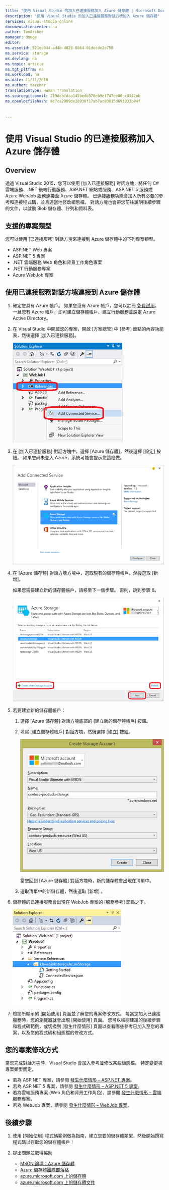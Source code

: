 ```yaml
---
title: "使用 Visual Studio 的加入已連接服務加入 Azure 儲存體 | Microsoft Docs"
description: "使用 Visual Studio 的加入已連接服務對話方塊加入 Azure 儲存體"
services: visual-studio-online
documentationcenter: na
author: TomArcher
manager: douge
editor: 
ms.assetid: 521ec044-ad4b-4828-8864-01decde2e758
ms.service: storage
ms.devlang: na
ms.topic: article
ms.tgt_pltfrm: na
ms.workload: na
ms.date: 11/11/2016
ms.author: tarcher
translationtype: Human Translation
ms.sourcegitcommit: 219dcbfdca145bedb570eb9ef747ee00cc0342eb
ms.openlocfilehash: 0c7ca2909de28936f17ab7ac03815d693032b04f


---
```

# <a name="adding-azure-storage-by-using-visual-studio-connected-services"></a>使用 Visual Studio 的已連接服務加入 Azure 儲存體
## <a name="overview"></a>Overview
透過 Visual Studio 2015，您可以使用 [加入已連接服務]  對話方塊，將任何 C# 雲端服務、.NET 後端行動服務、ASP.NET 網站或服務、ASP.NET 5 服務或 Azure WebJob 服務連接至 Azure 儲存體。 已連接服務功能會加入所有必要的參考和連接程式碼，並且適當地修改組態檔。 對話方塊也會帶您前往說明後續步驟的文件，以啟動 Blob 儲存體、佇列和資料表。

## <a name="supported-project-types"></a>支援的專案類型
您可以使用 [已連接服務] 對話方塊來連接到 Azure 儲存體中的下列專案類型。

* ASP.NET Web 專案
* ASP.NET 5 專案
* .NET 雲端服務 Web 角色和背景工作角色專案
* .NET 行動服務專案
* Azure WebJob 專案

## <a name="connect-to-azure-storage-using-the-connected-services-dialog"></a>使用已連接服務對話方塊連接到 Azure 儲存體
1. 確定您具有 Azure 帳戶。 如果您沒有 Azure 帳戶，您可以註冊 [免費試用](http://go.microsoft.com/fwlink/?LinkId=518146)。 一旦您有 Azure 帳戶，即可建立儲存體帳戶、建立行動服務並設定 Azure Active Directory。
2. 在 Visual Studio 中開啟您的專案，開啟 [方案總管] 中 [參考] 節點的內容功能表，然後選擇 [加入已連接服務]。
   
    ![加入已連接服務](./media/vs-azure-tools-connected-services-storage/IC796702.png)
3. 在 [加入已連接服務] 對話方塊中，選擇 [Azure 儲存體]，然後選擇 [設定] 按鈕。 如果您尚未登入 Azure，系統可能會提示您這麼做。
   
    ![加入已連接服務對話方塊 - 儲存體](./media/vs-azure-tools-connected-services-storage/IC796703.png)
4. 在 [Azure 儲存體] 對話方塊方塊中，選取現有的儲存體帳戶，然後選取 [新增]。
   
    如果您需要建立新的儲存體帳戶，請移至下一個步驟。 否則，跳到步驟 6。
   
    ![Azure 儲存體對話方塊](./media/vs-azure-tools-connected-services-storage/IC796704.png)
5. 若要建立新的儲存體帳戶： 
   
   1. 選擇 [Azure 儲存體] 對話方塊底部的 [建立新的儲存體帳戶]  按鈕。
   2. 填寫 [建立儲存體帳戶] 對話方塊，然後選擇 [建立] 按鈕。
      
       ![Azure 儲存體對話方塊](./media/vs-azure-tools-connected-services-storage/create-storage-account.png)
      
       當您回到 [Azure 儲存體]  對話方塊時，新的儲存體會出現在清單中。
   3. 選取清單中的新儲存體，然後選取 [新增] 。
6. 儲存體的已連接服務會出現在 WebJob 專案的 [服務參考] 節點之下。
   
    ![Web 工作專案中的 Azure 儲存體](./media/vs-azure-tools-connected-services-storage/IC796705.png)
7. 檢閱所顯示的 [開始使用] 頁面並了解您的專案修改方式。 每當您加入已連接服務時，您的瀏覽器就會出現 [開始使用] 頁面。 您可以檢閱建議的後續步驟和程式碼範例，或切換到 [發生什麼情形] 頁面以查看哪些參考已加入至您的專案，以及您的程式碼和組態檔的修改方式。

## <a name="how-your-project-is-modified"></a>您的專案修改方式
當您完成對話方塊時，Visual Studio 會加入參考並修改某些組態檔。 特定變更視專案類型而定。 

* 若為 ASP.NET 專案，請參閱 [發生什麼情形 – ASP.NET 專案](http://go.microsoft.com/fwlink/p/?LinkId=513126)。 
* 若為 ASP.NET 5 專案，請參閱 [發生什麼情形 – ASP.NET 5 專案](http://go.microsoft.com/fwlink/p/?LinkId=513124)。 
* 若為雲端服務專案 (Web 角色和背景工作角色)，請參閱 [發生什麼情形 – 雲端服務專案](http://go.microsoft.com/fwlink/p/?LinkId=516965)。 
* 若為 WebJob 專案，請參閱 [發生什麼情形 – WebJob 專案](storage/vs-storage-webjobs-what-happened.md)。

## <a name="next-steps"></a>後續步驟
1. 使用 [開始使用] 程式碼範例做為指南，建立您要的儲存體類型，然後開始撰寫程式碼以存取您的儲存體帳戶！
2. 提出問題並取得協助
   
   * [MSDN 論壇︰Azure 儲存體](https://social.msdn.microsoft.com/forums/azure/home?forum=windowsazuredata)
   * [Azure 儲存體團隊部落格](http://blogs.msdn.com/b/windowsazurestorage/)
   * [azure.microsoft.com 上的儲存體](https://azure.microsoft.com/services/storage/)
   * [azure.microsoft.com 上的儲存體文件](https://azure.microsoft.com/documentation/services/storage/)




<!--HONumber=Nov16_HO3-->


